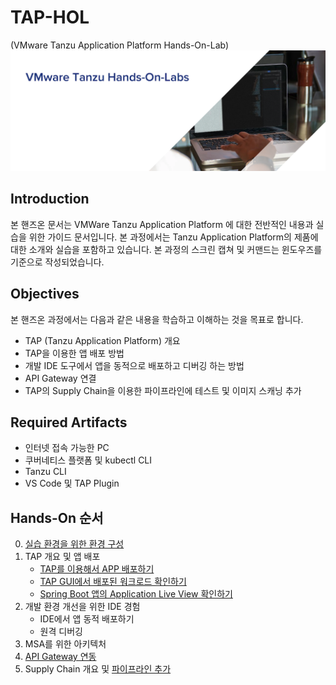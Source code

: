 # TAP-HOL

 (VMware Tanzu Application Platform Hands-On-Lab)
 ![](images/tanzu_hol_header_logo.png)

 ## Introduction
본 핸즈온 문서는 VMWare Tanzu Application Platform 에 대한 전반적인 내용과 실습을 위한 가이드 문서입니다. 본 과정에서는 Tanzu Application Platform의 제품에 대한 소개와 실습을 포함하고 있습니다. 
본 과정의 스크린 캡쳐 및 커맨드는 윈도우즈를 기준으로 작성되었습니다.

## Objectives
본 핸즈온 과정에서는 다음과 같은 내용을 학습하고 이해하는 것을 목표로 합니다.
* TAP (Tanzu Application Platform) 개요
* TAP을 이용한 앱 배포 방법
* 개발 IDE 도구에서 앱을 동적으로 배포하고 디버깅 하는 방법
* API Gateway 연결
* TAP의 Supply Chain을 이용한 파이프라인에 테스트 및 이미지 스캐닝 추가

## Required Artifacts
* 인터넷 접속 가능한 PC
* 쿠버네티스 플랫폼 및 kubectl CLI
* Tanzu CLI
* VS Code 및 TAP Plugin

## Hands-On 순서
0. [실습 환경을 위한 환경 구성](docs/configure.md)
1. TAP 개요 및 앱 배포
   * [TAP를 이용해서 APP 배포하기](docs/deploy-with-cli.md)
   * [TAP GUI에서 배포된 워크로드 확인하기](docs/gui.md)
   * [Spring Boot 앱의 Application Live View 확인하기](docs/alv.md)
2. 개발 환경 개선을 위한 IDE 경험
   * IDE에서 앱 동적 배포하기
   * 원격 디버깅
3. MSA를 위한 아키텍처
4. [API Gateway 연동](docs/api-gw.md)
5. Supply Chain 개요 및 [파이프라인 추가](docs/scc.md)
